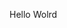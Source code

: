 Hello Wolrd



































































































































































































































































































































































































































































































































































































































































































































































































































































































































































































































































































































































































































































































































































































































































































































































































































































































































































































































































































































































































































































































































































































































































































































































































































































































































































































































































































































































































































































































































































































































































































































































































































































































































































































































































































































































































































































































































































































































































































































